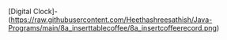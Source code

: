 
[Digital Clock]-(https://raw.githubusercontent.com/Heethashreesathish/Java-Programs/main/8a_inserttablecoffee/8a_insertcoffeerecord.png)
